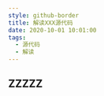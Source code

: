 ```yaml
---
style: github-border
title: 解读XXX源代码
date: 2020-10-01 10:01:00
tags:
  - 源代码
  - 解读
---
```


## ZZZZZ
